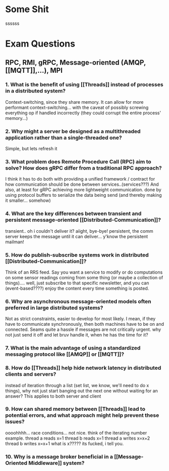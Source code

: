 # Some Shit
ssssss


# Exam Questions
## RPC, RMI, gRPC, Message-oriented (AMQP, [[MQTT]],...), MPI

### 1. What is the benefit of using [[Threads]] instead of processes in a distributed system?
Context-switching, since they share memory. It can allow for more performant context-switching... with the caveat of possibly screwing everything op if handled incorrectly (they could corrupt the entire process' memory...)
### 2. Why might a server be designed as a multithreaded application rather than a single-threaded one?
Simple, but lets refresh it
### 3. What problem does Remote Procedure Call (RPC) aim to solve? How does gRPC differ from a traditional RPC approach?
I think it has to do both with providing a unified framework / contract for how communication should be done between services..(services???) And also, at least for gRPC achieving more lightweight communication. done by using protocol buffers to serialize the data being send (and thereby making it smaller... somehow)
### 4. What are the key differences between transient and persistent message-oriented [[Distributed-Communication]]?
transient.. oh i couldn't deliver it? aiight, bye-bye!
persistent, the comm server keeps the message until it can deliver... y'know the persistent mailman!
### 5. How do publish-subscribe systems work in distributed [[Distributed-Communication]]?
Think of an RRS feed. Say you want a service to modify or do computations on some sensor readings coming from some thing (or maybe a collection of things).... well, just subscribe to that specific newsletter, and you can (event-based????) enjoy the content every time something is posted.
### 6. Why are asynchronous message-oriented models often preferred in large distributed systems?
Not as strict constraints, easier to develop for most likely. I mean, if they have to communicate synchronously, then both machines have to be on and connected. Seams quite a hassle if messages are not critically urgent. why not just send it off and let bruv handle it, when he has the time for it?
### 7. What is the main advantage of using a standardized messaging protocol like [[AMQP]] or [[MQTT]]?

### 8. How do [[Threads]] help hide network latency in distributed clients and servers? 
instead of iteration through a list (set list, we know, we'll need to do x things), why not just start banging out the next one without waiting for an answer? This applies to both server and client

### 9. How can shared memory between [[Threads]] lead to potential errors, and what approach might help prevent these issues?
oooohhhh... race conditions... not nice. think of the iterating number example.
thread a reads x=1
thread b reads x=1
thread a writes x=x+2
thread b writes x=x+1
what is x????? its fucked, i tell you.
### 10. Why is a message broker beneficial in a [[Message-Oriented Middleware]] system?


